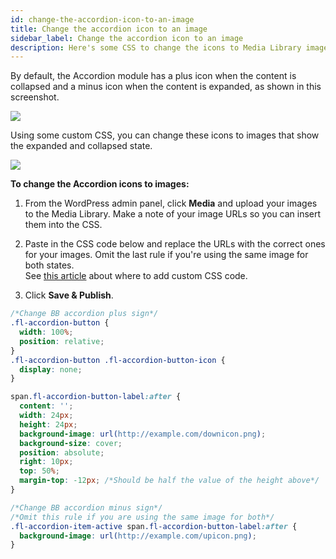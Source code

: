 ```yaml
---
id: change-the-accordion-icon-to-an-image
title: Change the accordion icon to an image
sidebar_label: Change the accordion icon to an image
description: Here's some CSS to change the icons to Media Library images in the Accordion module.
---
```


By default, the Accordion module has a plus icon when the content is collapsed
and a minus icon when the content is expanded, as shown in this screenshot.

![](/img/how-to-tips-change-accordion-icon-1.jpg)

Using some custom CSS, you can change these icons to images that show the
expanded and collapsed state.

![](/img/how-to-tips-change-accordion-icon-2.jpg)

**To change the Accordion icons to images:**

  1. From the WordPress admin panel, click **Media** and upload your images to the Media Library. Make a note of your image URLs so you can insert them into the CSS.
  2. Paste in the CSS code below and replace the URLs with the correct ones for your images. Omit the last rule if you're using the same image for both states.  
See [this article](/beaver-builder/styles/code/custom-css.md) about where to add custom CSS code.

  3. Click **Save & Publish**.

```css
/*Change BB accordion plus sign*/
.fl-accordion-button {
  width: 100%;
  position: relative;
}
.fl-accordion-button .fl-accordion-button-icon {
  display: none;
}

span.fl-accordion-button-label:after {
  content: '';
  width: 24px;
  height: 24px;
  background-image: url(http://example.com/downicon.png);  
  background-size: cover;
  position: absolute;
  right: 10px;
  top: 50%;
  margin-top: -12px; /*Should be half the value of the height above*/
}

/*Change BB accordion minus sign*/
/*Omit this rule if you are using the same image for both*/
.fl-accordion-item-active span.fl-accordion-button-label:after {
  background-image: url(http://example.com/upicon.png);
}
```
